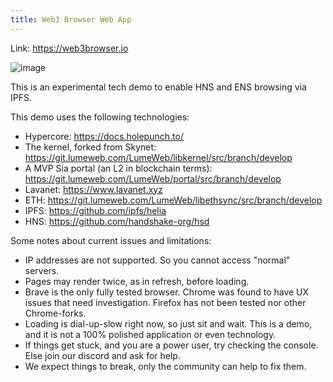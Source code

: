 ```yaml
---  
title: Web3 Browser Web App
---
```


Link: https://web3browser.io

![image](/web3-browser-webapp.png)

This is an experimental tech demo to enable HNS and ENS browsing via IPFS.

This demo uses the following technologies:

* Hypercore: https://docs.holepunch.to/
* The kernel, forked from Skynet: https://git.lumeweb.com/LumeWeb/libkernel/src/branch/develop
* A MVP Sia portal (an L2 in blockchain terms): https://git.lumeweb.com/LumeWeb/portal/src/branch/develop
* Lavanet: https://www.lavanet.xyz
* ETH: https://git.lumeweb.com/LumeWeb/libethsync/src/branch/develop
* IPFS: https://github.com/ipfs/helia
* HNS: https://github.com/handshake-org/hsd

Some notes about current issues and limitations:

* IP addresses are not supported. So you cannot access "normal" servers.
* Pages may render twice, as in refresh, before loading.
* Brave is the only fully tested browser. Chrome was found to have UX issues that need investigation. Firefox has not been tested nor other Chrome-forks.
* Loading is dial-up-slow right now, so just sit and wait. This is a demo, and it is not a 100% polished application or even technology.
* If things get stuck, and you are a power user, try checking the console. Else join our discord and ask for help.
* We expect things to break, only the community can help to fix them.
